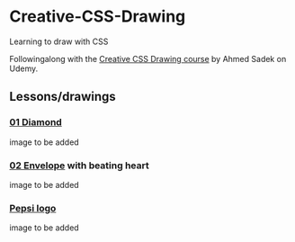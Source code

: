 # Creative-CSS-Drawing
Learning to draw with CSS


Followingalong with the [Creative CSS Drawing course](https://www.udemy.com/course/creative-css-drawing-course-make-art-with-css/) by Ahmed Sadek on Udemy.

## Lessons/drawings

### [01 Diamond](https://frontendfolio.github.io/Creative-CSS-Drawing/01_Diamond/)

image to be added

### [02 Envelope](https://frontendfolio.github.io/Creative-CSS-Drawing/02_EnvelopeHeart/) with beating heart

image to be added

### [Pepsi logo](https://frontendfolio.github.io/Creative-CSS-Drawing/03_PepsiLogo)

image to be added
